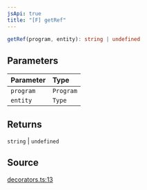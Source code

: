```yaml
---
jsApi: true
title: "[F] getRef"
---
```


```ts
getRef(program, entity): string | undefined
```

## Parameters

| Parameter | Type      |
| :-------- | :-------- |
| `program` | `Program` |
| `entity`  | `Type`    |

## Returns

`string` \| `undefined`

## Source

[decorators.ts:13](https://github.com/markcowl/cadl/blob/3db15286/packages/openapi3/src/decorators.ts#L13)
